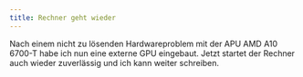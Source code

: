 ```yaml
---
title: Rechner geht wieder
---
```

Nach einem nicht zu lösenden Hardwareproblem mit der APU AMD A10 6700-T habe ich nun eine externe GPU
eingebaut. Jetzt startet der Rechner auch wieder zuverlässig und ich kann weiter schreiben.

